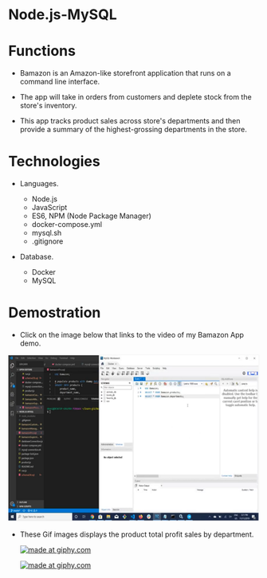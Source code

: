 # Node.js-MySQL

# Functions

- Bamazon is an Amazon-like storefront application that runs on a command line interface.

- The app will take in orders from customers and deplete stock from the store's inventory.

- This app tracks product sales across store's departments and then provide a summary of the highest-grossing departments in the store.

# Technologies

- Languages.

    * Node.js
    * JavaScript
    * ES6, NPM (Node Package Manager)
    * docker-compose.yml
    * mysql.sh
    * .gitignore

- Database. 

    * Docker
    * MySQL 

# Demostration

- Click on the image below that links to the video of my Bamazon App demo.

<a href="https://youtu.be/zkEF8Z8OAK0"><img src="images/nodejs&mysql02.png" ></a>

- These Gif images displays the product total profit sales by department.

    <a href="https://giphy.com/gif/3facxx"><img src="https://media.giphy.com/media/URvES8WTFqDHTAYw12/giphy.gif" title="made at giphy.com"/></a>

    <a href="https://giphy.com/gif/3facxx"><img src="https://media.giphy.com/media/VEgifYiWGdELK2crVQ/giphy.gif" title="made at giphy.com"/></a>